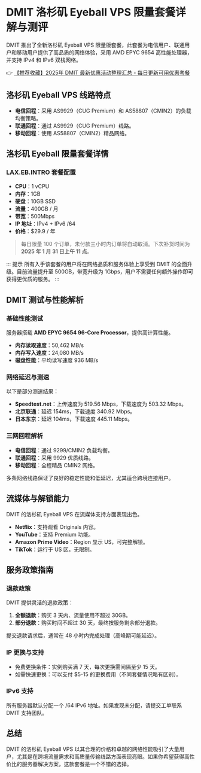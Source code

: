 # DMIT 洛杉矶 Eyeball VPS 限量套餐详解与测评

DMIT 推出了全新洛杉矶 Eyeball VPS 限量版套餐，此套餐为电信用户、联通用户和移动用户提供了高品质的网络体验，采用 AMD EPYC 9654 高性能处理器，并支持 IPv4 和 IPv6 双栈网络。

👉 [【推荐收藏】2025年 DMIT 最新优惠活动整理汇总 - 每日更新可用优惠套餐](https://bit.ly/dmit_coupon)

## 洛杉矶 Eyeball VPS 线路特点
- **电信回程**：采用 AS9929（CUG Premium）和 AS58807（CMIN2）的负载均衡策略。
- **联通回程**：通过 AS9929（CUG Premium）线路。
- **移动回程**：使用 AS58807（CMIN2）精品网络。

## 洛杉矶 Eyeball 限量套餐详情
### LAX.EB.INTRO 套餐配置
- **CPU**：1 vCPU
- **内存**：1GB
- **硬盘**：10GB SSD
- **流量**：400GB / 月
- **带宽**：500Mbps
- **IP 地址**：IPv4 + IPv6 /64
- **价格**：$29.9 / 年

> 每日限量 100 个订单，未付款三小时内订单将自动取消。下次补货时间为 **2025 年 1 月 31 日上午 11 点**。

::: 提示
所有入手该套餐的用户将在网络品质和服务体验上享受到 DMIT 的全面升级。目前流量提升至 500GB，带宽升级为 1Gbps，用户不需要任何额外操作即可获得更优质的服务。
:::

## DMIT 测试与性能解析

### 基础性能测试
服务器搭载 **AMD EPYC 9654 96-Core Processor**，提供高计算性能。
- **内存读取速度**：50,462 MB/s
- **内存写入速度**：24,080 MB/s  
- **磁盘性能**：平均读写速度 936 MB/s

### 网络延迟与测速
以下是部分测速结果：
- **Speedtest.net**：上传速度为 519.56 Mbps，下载速度为 503.32 Mbps。
- **北京联通**：延迟 154ms，下载速度 340.92 Mbps。
- **日本东京**：延迟 104ms，下载速度 445.11 Mbps。

### 三网回程解析
- **电信回程**：通过 9299/CMIN2 负载均衡。
- **联通回程**：采用 9929 优质线路。
- **移动回程**：全程精品 CMIN2 网络。  

多条网络线路保证了良好的稳定性能和低延迟，尤其适合跨境连接用户。

## 流媒体与解锁能力
DMIT 的洛杉矶 Eyeball VPS 在流媒体支持方面表现出色。
- **Netflix**：支持观看 Originals 内容。
- **YouTube**：支持 Premium 功能。
- **Amazon Prime Video**：Region 显示 US，可完整解锁。
- **TikTok**：运行于 US 区，无限制。

## 服务政策指南

### 退款政策
DMIT 提供灵活的退款政策：
1. **全额退款**：购买 3 天内、流量使用不超过 30GB。
2. **部分退款**：购买时间不超过 30 天，最终按服务剩余部分退款。

提交退款请求后，通常在 48 小时内完成处理（高峰期可能延迟）。

### IP 更换与支持
- 免费更换条件：实例购买满 7 天，每次更换需间隔至少 15 天。
- 如需快速更换：可以支付 $5-15 的更换费用（不同套餐情况略有区别）。

### IPv6 支持
所有服务器默认分配一个 /64 IPv6 地址。如果发现未分配，请提交工单联系 DMIT 支持团队。

## 总结
DMIT 的洛杉矶 Eyeball VPS 以其合理的价格和卓越的网络性能吸引了大量用户，尤其是在跨境流量需求和高质量传输线路方面表现亮眼。如果你希望获得高性价比的服务器解决方案，这款套餐是一个不错的选择。